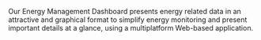 Our Energy Management Dashboard presents energy related data in an attractive and graphical format to simplify energy monitoring and present important details at a glance, using a multiplatform Web-based application.

